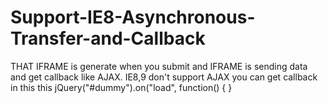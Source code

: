 # Support-IE8-Asynchronous-Transfer-and-Callback
THAT IFRAME is generate when you submit and IFRAME is sending data and get callback like AJAX.
IE8,9 don't support AJAX
you can get callback in this this
jQuery("#dummy").on("load", function() {
}

